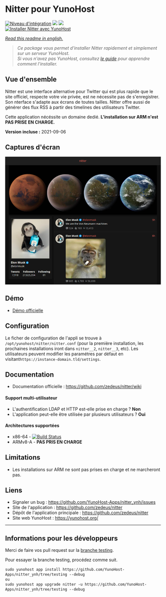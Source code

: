 # Nitter pour YunoHost

[![Niveau d'intégration](https://dash.yunohost.org/integration/nitter.svg)](https://dash.yunohost.org/appci/app/nitter) ![](https://ci-apps.yunohost.org/ci/badges/nitter.status.svg) ![](https://ci-apps.yunohost.org/ci/badges/nitter.maintain.svg)  
[![Installer Nitter avec YunoHost](https://install-app.yunohost.org/install-with-yunohost.svg)](https://install-app.yunohost.org/?app=nitter)

*[Read this readme in english.](./README.md)* 

> *Ce package vous permet d'installer Nitter rapidement et simplement sur un serveur YunoHost.  
Si vous n'avez pas YunoHost, consultez [le guide](https://yunohost.org/#/install) pour apprendre comment l'installer.*

## Vue d'ensemble
Nitter est une interface alternative pour Twitter qui est plus rapide que le site officiel, respecte votre vie privée, est ne nécessite pas de s'enregistrer. Son nterface s'adapte aux écrans de toutes tailles. Nitter offre aussi de générer des flux RSS à partir des timelines des utilisateurs Twitter.

Cette application nécéssite un domaine dedié. **L'installation sur ARM n'est PAS PRISE EN CHARGE.**

**Version incluse :** 2021-09-06

## Captures d'écran

![](https://raw.githubusercontent.com/zedeus/nitter/master/screenshot.png)

## Démo

* [Démo officielle](htts://nitter.net)

## Configuration

Le ficher de configuration de l'appli se trouve à `/opt/yunohost/nitter/nitter.conf` (pour la première installation, les prochaines installations iront dans `nitter__2`, `nitter__3`, etc). 
Les utilisateurs peuvent modifier les paramétres par défaut en visitant`https://instance-domain.tld/settings`.

## Documentation

 * Documentation officielle : https://github.com/zedeus/nitter/wiki

#### Support multi-utilisateur

* L'authentification LDAP et HTTP est-elle prise en charge ? **Non**
* L'application peut-elle être utilisée par plusieurs utilisateurs ? **Oui**

#### Architectures supportées

* x86-64 - [![Build Status](https://ci-apps.yunohost.org/ci/logs/nitter%20%28Apps%29.svg)](https://ci-apps.yunohost.org/ci/apps/nitter/)
* ARMv8-A - **PAS PRIS EN CHARGE**
## Limitations

* Les installations sur ARM ne sont pas prises en charge et ne marcheront pas.

## Liens

 * Signaler un bug : https://github.com/YunoHost-Apps/nitter_ynh/issues
 * Site de l'application : https://github.com/zedeus/nitter
 * Dépôt de l'application principale : https://github.com/zedeus/nitter
 * Site web YunoHost : https://yunohost.org/

---

## Informations pour les développeurs

Merci de faire vos pull request sur la [branche testing](https://github.com/YunoHost-Apps/nitter_ynh/tree/testing).

Pour essayer la branche testing, procédez comme suit.
```
sudo yunohost app install https://github.com/YunoHost-Apps/nitter_ynh/tree/testing --debug
ou
sudo yunohost app upgrade nitter -u https://github.com/YunoHost-Apps/nitter_ynh/tree/testing --debug
```
